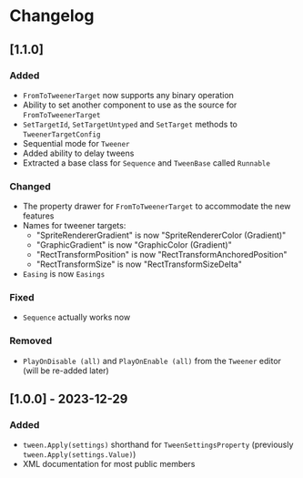 ﻿# Changelog

## [1.1.0]

### Added

- `FromToTweenerTarget` now supports any binary operation
- Ability to set another component to use as the source for `FromToTweenerTarget`
- `SetTargetId`, `SetTargetUntyped` and `SetTarget` methods to `TweenerTargetConfig`
- Sequential mode for `Tweener`
- Added ability to delay tweens
- Extracted a base class for `Sequence` and `TweenBase` called `Runnable`

### Changed

- The property drawer for `FromToTweenerTarget` to accommodate the new features
- Names for tweener targets:
    - "SpriteRendererGradient" is now "SpriteRendererColor (Gradient)"
    - "GraphicGradient" is now "GraphicColor (Gradient)"
    - "RectTransformPosition" is now "RectTransformAnchoredPosition"
    - "RectTransformSize" is now "RectTransformSizeDelta"
- `Easing` is now `Easings`

### Fixed

- `Sequence` actually works now

### Removed

- `PlayOnDisable (all)` and `PlayOnEnable (all)` from the `Tweener` editor (will be re-added later)

## [1.0.0] - 2023-12-29

### Added

- `tween.Apply(settings)` shorthand for `TweenSettingsProperty` (previously `tween.Apply(settings.Value)`)
- XML documentation for most public members